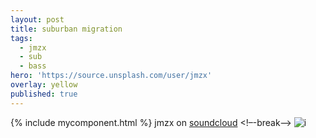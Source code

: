 ```yaml
---
layout: post
title: suburban migration
tags:
  - jmzx
  - sub
  - bass
hero: 'https://source.unsplash.com/user/jmzx'
overlay: yellow
published: true
---
```

{% include mycomponent.html %}
jmzx on [soundcloud](https://www.soundcloud.com/jmzx/dealin-minds-preview)
<!–-break-–>
![i](https://xjmzx.github.io/uploads/me3.png)
